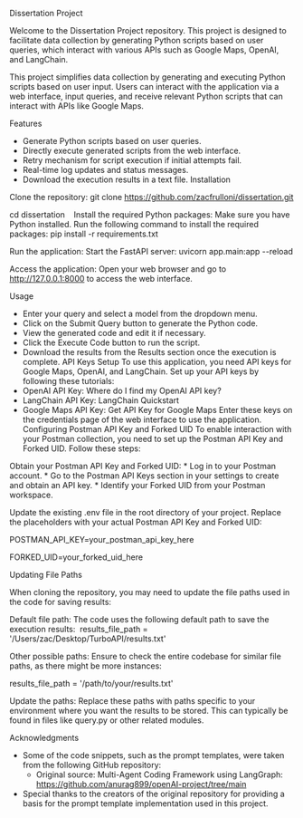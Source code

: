 Dissertation Project

Welcome to the Dissertation Project repository. This project is designed to facilitate data collection by generating Python scripts based on user queries, which interact with various APIs such as Google Maps, OpenAI, and LangChain.

This project simplifies data collection by generating and executing Python scripts based on user input. Users can interact with the application via a web interface, input queries, and receive relevant Python scripts that can interact with APIs like Google Maps.

Features

* Generate Python scripts based on user queries.
* Directly execute generated scripts from the web interface.
* Retry mechanism for script execution if initial attempts fail.
* Real-time log updates and status messages.
* Download the execution results in a text file.
Installation

Clone the repository: git clone https://github.com/zacfrulloni/dissertation.git
   
cd dissertation
     
Install the required Python packages: Make sure you have Python installed. Run the following command to install the required packages: pip install -r requirements.txt

Run the application: Start the FastAPI server: uvicorn app.main:app --reload


Access the application: Open your web browser and go to http://127.0.0.1:8000 to access the web interface.

Usage

* Enter your query and select a model from the dropdown menu.
* Click on the Submit Query button to generate the Python code.
* View the generated code and edit it if necessary.
* Click the Execute Code button to run the script.
* Download the results from the Results section once the execution is complete.
API Keys Setup
To use this application, you need API keys for Google Maps, OpenAI, and LangChain. Set up your API keys by following these tutorials:
* OpenAI API Key: Where do I find my OpenAI API key?
* LangChain API Key: LangChain Quickstart
* Google Maps API Key: Get API Key for Google Maps
Enter these keys on the credentials page of the web interface to use the application.
Configuring Postman API Key and Forked UID
To enable interaction with your Postman collection, you need to set up the Postman API Key and Forked UID. Follow these steps:

Obtain your Postman API Key and Forked UID:
    * Log in to your Postman account.
    * Go to the Postman API Keys section in your settings to create and obtain an API key.
    * Identify your Forked UID from your Postman workspace.

Update the existing .env file in the root directory of your project. Replace the placeholders with your actual Postman API Key and Forked UID:

POSTMAN_API_KEY=your_postman_api_key_here

FORKED_UID=your_forked_uid_here

Updating File Paths

When cloning the repository, you may need to update the file paths used in the code for saving results:

Default file path: The code uses the following default path to save the execution results:  results_file_path = '/Users/zac/Desktop/TurboAPI/results.txt'

Other possible paths: Ensure to check the entire codebase for similar file paths, as there might be more instances:

results_file_path = '/path/to/your/results.txt'
    
Update the paths: Replace these paths with paths specific to your environment where you want the results to be stored. This can typically be found in files like query.py or other related modules.

Acknowledgments
* Some of the code snippets, such as the prompt templates, were taken from the following GitHub repository:
    * Original source: Multi-Agent Coding Framework using LangGraph: https://github.com/anurag899/openAI-project/tree/main
* Special thanks to the creators of the original repository for providing a basis for the prompt template implementation used in this project.
